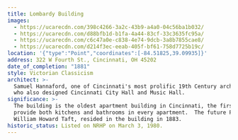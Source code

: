 ```yaml
---
title: Lombardy Building
images:
  - https://ucarecdn.com/398c4266-3a2c-43b9-a4a0-04c56ba1b032/
  - https://ucarecdn.com/d88bfb1d-b1fa-4a44-83cf-33c3635fc95a/
  - https://ucarecdn.com/c6c47a0e-c838-4e74-9dcb-3a8b7855cae8/
  - https://ucarecdn.com/d214f3ec-eeab-405f-bf61-758d7725b19c/
location: '{"type":"Point","coordinates":[-84.51825,39.09935]}'
address: 322 W Fourth St., Cincinnati, OH 45202
date_of_completion: "1881"
style: Victorian Classicism
architect: >-
  Samuel Hannaford, one of Cincinnati's most prolific 19th Century architects
  who also designed Cincinnati City Hall and Music Hall.
significance: >-
  The building is the oldest apartment building in Cincinnati, the first to
  provide both kitchens and bathrooms in every apartment.  The future President,
  William Howard Taft, resided in the building in 1883.
historic_status: Listed on NRHP on March 3, 1980.
---
```

